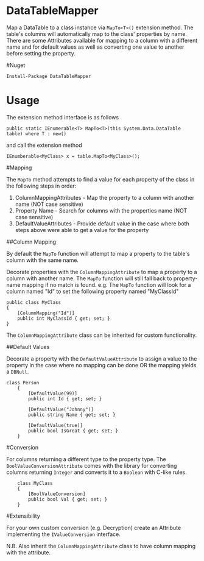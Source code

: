 # DataTableMapper
Map a DataTable to a class instance via `MapTo<T>()` extension method. The table's columns will automatically map to the class' properties by name. There are some Attributes available for mapping to a column with a different name and for default values as well as converting one value to another before setting the property. 

#Nuget

	Install-Package DataTableMapper

# Usage

The extension method interface is as follows

	public static IEnumerable<T> MapTo<T>(this System.Data.DataTable table) where T : new()


and call the extension method

	IEnumberable<MyClass> x = table.MapTo<MyClass>();
	
#Mapping

The `MapTo` method attempts to find a value for each property of the class in the following steps in order:

1. ColumnMappingAttributes - Map the property to a column with another name (NOT case sensitive)
2. Property Name - Search for columns with the properties name (NOT case sensitive)
3. DefaultValueAttributes - Provide default value in the case where both steps above were able to get a value for the property

##Column Mapping

By default the `MapTo` function will attempt to map a property to the table's column with the same name.

Decorate properties with the `ColumnMappingAttribute` to map a property to a column with another name. The `MapTo` function will still fall back to property-name mapping if no match is found. e.g. The `MapTo` function will look for a column named "Id" to set the following property named "MyClassId"

	public class MyClass
	{
		[ColumnMapping("Id")]
		public int MyClassId { get; set; }
	}	
	
The `ColumnMappingAttribute` class can be inherited for custom functionality.
		
##Default Values

Decorate a property with the `DefaultValueAttribute` to assign a value to the property in the case where no mapping can be done OR the mapping yields a `DBNull`.	

	class Person
        {
            [DefaultValue(99)]
            public int Id { get; set; }

            [DefaultValue("Johnny")]
            public string Name { get; set; }

            [DefaultValue(true)]
            public bool IsGreat { get; set; }
        }

#Conversion

For columns returning a different type to the property type. The `BoolValueConversionAttribute` comes with the library for converting columns returning `Integer` and converts it to a `Boolean` with C-like rules.

		class MyClass
        {
            [BoolValueConversion]
            public bool Val { get; set; }
        }

#Extensibility

For your own custom conversion (e.g. Decryption) create an Attribute implementing the `IValueConversion` interface. 

N.B. Also inherit the `ColumnMappingAttribute` class to have column mapping with the attribute.


